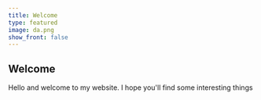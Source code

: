 ```yaml
---
title: Welcome
type: featured
image: da.png
show_front: false
---
```


## Welcome

Hello and welcome to my website.  I hope you'll find some interesting things